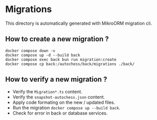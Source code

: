 # Migrations

This directory is automatically generated with MikroORM migration cli.

## How to create a new migration ?

    docker compose down -v
    docker compose up -d --build back
    docker compose exec back bun run migration:create
    docker compose cp back:/autochess/back/migrations ./back/

## How to verify a new migration ?

* Verify the `Migration*.ts` content.
* Verify the `snapshot-autochess.json` content.
* Apply code formating on the new / updated files.
* Run the migration `docker compose up --build back`.
* Check for error in back or database services.
